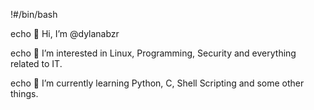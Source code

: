 !#/bin/bash

echo 👋 Hi, I’m @dylanabzr

echo 👀 I’m interested in Linux, Programming, Security and everything related to IT.

echo 🌱 I’m currently learning Python, C, Shell Scripting and some other things.
<!---
dylanabzr/dylanabzr is a ✨ special ✨ repository because its `README.md` (this file) appears on your GitHub profile.
You can click the Preview link to take a look at your changes.
--->
